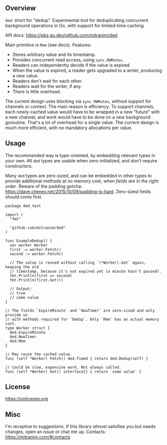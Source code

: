 ## Overview

`ded`: short for "dedup". Experimental tool for deduplicating concurrent background operations in Go, with support for limited-time caching.

API docs: https://pkg.go.dev/github.com/mitranim/ded.

Main primitive is `Mem` (see docs). Features:

  * Stores arbitrary value and its timestamp.
  * Provides concurrent read access, using `sync.RWMutex`.
  * Readers can independently decide if the value is expired.
  * When the value is expired, a reader gets upgraded to a writer, producing a new value.
  * Readers don't wait for each other.
  * Readers wait for the writer, if any.
  * There is little overhead.

The current design uses blocking via `sync.RWMutex`, without support for channels or context. The main reason is efficiency. To support channels, each newly-cached value would have to be wrapped in a new "future" with a new channel, and work would have to be done on a new background goroutine. That's a lot of overhead for a single value. The current design is much more efficient, with no mandatory allocations per value.

## Usage

The recommended way is type-oriented, by embedding relevant types in your own. All `ded` types are usable when zero-initialized, and don't require constructors.

Many `ded` types are zero-sized, and can be embedded in other types to provide additional methods at no memory cost, _when fields are in the right order_. Beware of the padding gotcha: https://dave.cheney.net/2015/10/09/padding-is-hard. Zero-sized fields should come first.

```golang
package ded_test

import (
  "fmt"

  "github.com/mitranim/ded"
)

func ExampleDedup() {
  var worker Worker
  first := worker.Fetch()
  second := worker.Fetch()

  // The value is reused without calling `(*Worker).Get` again, keeping the old
  // timestamp, because it's not expired yet (a minute hasn't passed).
  fmt.Println(first == second)
  fmt.Println(first.Get())

  // Output:
  // true
  // some value
}

// The fields `ExpireMinute` and `NowTimer` are zero-sized and only provide us
// with methods required for `Dedup`. Only `Mem` has an actual memory cost.
type Worker struct {
  ded.ExpireMinute
  ded.NowTimer
  ded.Mem
}

// May reuse the cached value.
func (self *Worker) Fetch() ded.Timed { return ded.Dedup(self) }

// Could be slow, expensive work. Not always called.
func (self *Worker) Get() interface{} { return `some value` }
```

## License

https://unlicense.org

## Misc

I'm receptive to suggestions. If this library _almost_ satisfies you but needs changes, open an issue or chat me up. Contacts: https://mitranim.com/#contacts
